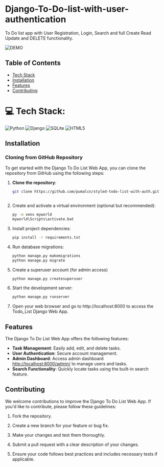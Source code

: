 # Django-To-Do-list-with-user-authentication
To Do list app with User Registration, Login, Search and full Create Read Update and DELETE functionality.

![DEMO](../master/Django%20To%20Do%20List%20App.jpg)

## Table of Contents
- [Tech Stack](#tech_stack)
- [Installation](#installation)
- [Features](#features)
- [Contributing](#contributing)

# 💻 Tech Stack:
![Python](https://img.shields.io/badge/python-3670A0?style=for-the-badge&logo=python&logoColor=ffdd54) 
![Django](https://img.shields.io/badge/django-%23092E20.svg?style=for-the-badge&logo=django&logoColor=white)
![SQLite](https://img.shields.io/badge/sqlite-%2307405e.svg?style=for-the-badge&logo=sqlite&logoColor=white)
![HTML5](https://img.shields.io/badge/html5-%23E34F26.svg?style=for-the-badge&logo=html5&logoColor=white)


## Installation

### Cloning from GitHub Repository

To get started with the Django To Do List Web App, you can clone the repository from GitHub using the following steps:

1. **Clone the repository**:

   ```bash
   git clone https://github.com/pumalcn/styled-todo-list-with-auth.git
 
2. Create and activate a virtual environment (optional but recommended):
   ```bash
   py -m venv myworld
   myworld\Scripts\activate.bat
3. Install project dependencies:
   ```bash
   pip install -r requirements.txt
   
4. Run database migrations:
   ```bash
   python manage.py makemigrations
   python manage.py migrate
   
5. Create a superuser account (for admin access)
   ```bash
   python manage.py createsuperuser
   
6. Start the development server:
   ```bash
   python manage.py runserver
   
7. Open your web browser and go to http://localhost:8000 to access the Todo_List Django Web App.

## Features

The Django To Do List Web App offers the following features:

- **Task Management**: Easily add, edit, and delete tasks.
- **User Authentication**: Secure account management.
- **Admin Dashboard**: Access admin dashboard [http://localhost:8000/admin/](http://localhost:8000/admin/) to manage users and tasks.
- **Search Functionality**: Quickly locate tasks using the built-in search feature.

## Contributing

We welcome contributions to improve the Django To Do List Web App. If you'd like to contribute, please follow these guidelines:

1. Fork the repository.

2. Create a new branch for your feature or bug fix.

3. Make your changes and test them thoroughly.

4. Submit a pull request with a clear description of your changes.

5. Ensure your code follows best practices and includes necessary tests if applicable.
